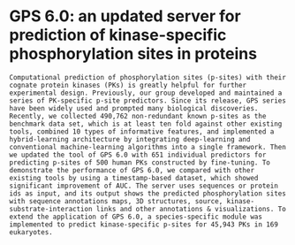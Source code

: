 # GPS 6.0: an updated server for prediction of kinase-specific phosphorylation sites in proteins
    Computational prediction of phosphorylation sites (p-sites) with their cognate protein kinases (PKs) is greatly helpful for further experimental design. Previously, our group developed and maintained a series of PK-specific p-site predictors. Since its release, GPS series have been widely used and prompted many biological discoveries. Recently, we collected 490,762 non-redundant known p-sites as the benchmark data set, which is at least ten fold against other existing tools, combined 10 types of informative features, and implemented a hybrid-learning architecture by integrating deep-learning and conventional machine-learning algorithms into a single framework. Then we updated the tool of GPS 6.0 with 651 individual predictors for predicting p-sites of 500 human PKs constructed by fine-tuning. To demonstrate the performance of GPS 6.0, we compared with other existing tools by using a timestamp-based dataset, which showed significant improvement of AUC. The server uses sequences or protein ids as input, and its output shows the predicted phosphorylation sites with sequence annotations maps, 3D structures, source, kinase-substrate-interaction links and other annotations & visualizations. To extend the application of GPS 6.0, a species-specific module was implemented to predict kinase-specific p-sites for 45,943 PKs in 169 eukaryotes.
